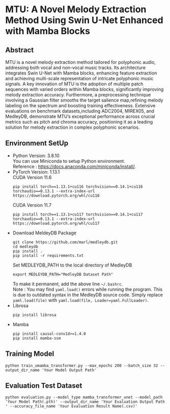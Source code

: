 # MTU: A Novel Melody Extraction Method Using Swin U-Net Enhanced with Mamba Blocks
## Abstract
MTU is a novel melody extraction method tailored
for polyphonic audio, addressing both vocal and non-vocal music
tracks. Its architecture integrates Swin U-Net with Mamba
blocks, enhancing feature extraction and achieving multi-scale
representation of intricate polyphonic music signals. A key
innovation of MTU is the adoption of multiple patch sequences
with varied orders within Mamba blocks, significantly improving melody extraction accuracy. 
Furthermore, a preprocessing technique involving a Gaussian filter smooths the target salience map,refining melody labeling on the spectrum and boosting training effectiveness. 
Extensive evaluations on benchmark datasets,including ADC2004, MIREX05, and MedleyDB, demonstrate
MTU’s exceptional performance across crucial metrics such as
pitch and chroma accuracy, positioning it as a leading solution
for melody extraction in complex polyphonic scenarios.


## Environment SetUp
- Python Version: 3.8.10  
  You can use Miniconda to setup Python environment.  
  Reference : https://docs.anaconda.com/miniconda/install/.
- PyTorch Version: 1.13.1  
  CUDA Version 11.6
  ```
  pip install torch==1.13.1+cu116 torchvision==0.14.1+cu116 torchaudio==0.13.1 --extra-index-url https://download.pytorch.org/whl/cu116
  ```
  CUDA Version 11.7
  ```
  pip install torch==1.13.1+cu117 torchvision==0.14.1+cu117 torchaudio==0.13.1 --extra-index-url https://download.pytorch.org/whl/cu117
  ```
- Download MeldeyDB Package
  ```
  git clone https://github.com/marl/medleydb.git
  cd medleydb
  pip install .
  pip install -r requirements.txt
  ```
  Set MEDLEYDB_PATH to the local directory of MedleyDB
  ```
  export MEDLEYDB_PATH="MedleyDB Dataset Path"
  ```
  To make it permanent, add the above line ```~/.bashrc```.  
  Note : You may find ```yaml.load()``` errors while running the program. This is due to outdated syntax in the MedleyDB source code. Simply replace ```yaml.load(file)``` with ```yaml.load(file, Loader=yaml.FullLoader)```.
- Librosa
  ```
  pip install librosa
  ```
- Mamba
  ```
  pip install causal-conv1d>=1.4.0
  pip install mamba-ssm
  ```
## Training Model
 ```
 python train_umamba_transformer.py --max_epochs 200 --batch_size 32 --output_dir_name 'Your Model Output Path'
```
## Evaluation Test Dataset
 ```
 python evaluation.py --model_type mamba_transformer_unet --model_path 'Your Model Path(.pth)' --output_dir_name 'Your Evaluation Output Path ' --accuracy_file_name 'Your Evaluation Result Name(.csv)'
 ```
